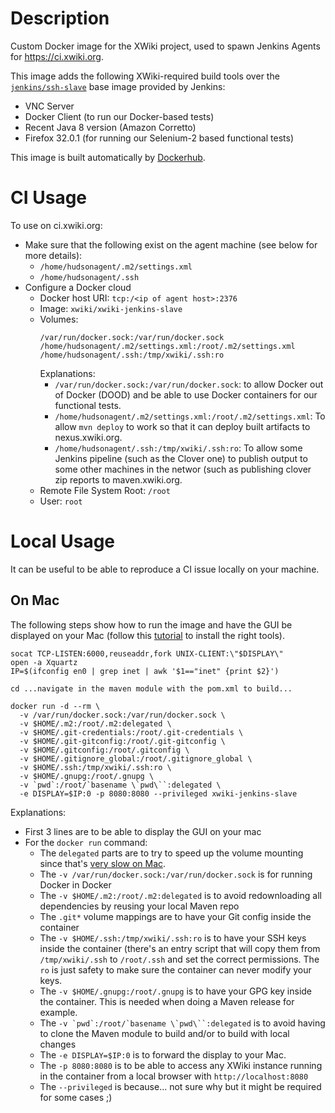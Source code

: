 Description
===========

Custom Docker image for the XWiki project, used to spawn Jenkins Agents for https://ci.xwiki.org.

This image adds the following XWiki-required build tools over the 
[`jenkins/ssh-slave`](https://hub.docker.com/r/jenkinsci/ssh-slave) base image provided by Jenkins:
* VNC Server
* Docker Client (to run our Docker-based tests)
* Recent Java 8 version (Amazon Corretto)
* Firefox 32.0.1 (for running our Selenium-2 based functional tests)

This image is built automatically by 
[Dockerhub](https://cloud.docker.com/u/xwiki/repository/docker/xwiki/xwiki-jenkins-slave).

CI Usage
========

To use on ci.xwiki.org:
* Make sure that the following exist on the agent machine (see below for more details):
  * `/home/hudsonagent/.m2/settings.xml`
  * `/home/hudsonagent/.ssh`
* Configure a Docker cloud
  * Docker host URI: `tcp:/<ip of agent host>:2376`
  * Image: `xwiki/xwiki-jenkins-slave`
  * Volumes: 
     ```
     /var/run/docker.sock:/var/run/docker.sock
     /home/hudsonagent/.m2/settings.xml:/root/.m2/settings.xml
     /home/hudsonagent/.ssh:/tmp/xwiki/.ssh:ro
     ```
     Explanations:
       * `/var/run/docker.sock:/var/run/docker.sock`: to allow Docker out of Docker (DOOD) and be able to use Docker 
         containers for our functional tests.
       * `/home/hudsonagent/.m2/settings.xml:/root/.m2/settings.xml`: To allow `mvn deploy` to work so that it can
         deploy built artifacts to nexus.xwiki.org.
       * `/home/hudsonagent/.ssh:/tmp/xwiki/.ssh:ro`: To allow some Jenkins pipeline (such as the Clover one) to 
         publish output to some other machines in the networ (such as publishing clover zip reports to maven.xwiki.org.  
  * Remote File System Root: `/root`
  * User: `root`
  
Local Usage
===========

It can be useful to be able to reproduce a CI issue locally on your machine.

On Mac
------

The following steps show how to run the image and have the GUI be displayed on your Mac (follow this 
[tutorial](https://cntnr.io/running-guis-with-docker-on-mac-os-x-a14df6a76efc) to install the right tools).

```
socat TCP-LISTEN:6000,reuseaddr,fork UNIX-CLIENT:\"$DISPLAY\"
open -a Xquartz
IP=$(ifconfig en0 | grep inet | awk '$1=="inet" {print $2}')

cd ...navigate in the maven module with the pom.xml to build...

docker run -d --rm \
  -v /var/run/docker.sock:/var/run/docker.sock \
  -v $HOME/.m2:/root/.m2:delegated \
  -v $HOME/.git-credentials:/root/.git-credentials \
  -v $HOME/.git-gitconfig:/root/.git-gitconfig \
  -v $HOME/.gitconfig:/root/.gitconfig \
  -v $HOME/.gitignore_global:/root/.gitignore_global \
  -v $HOME/.ssh:/tmp/xwiki/.ssh:ro \
  -v $HOME/.gnupg:/root/.gnupg \
  -v `pwd`:/root/`basename \`pwd\``:delegated \
  -e DISPLAY=$IP:0 -p 8080:8080 --privileged xwiki-jenkins-slave
```

Explanations:
* First 3 lines are to be able to display the GUI on your mac
* For the `docker run` command:
  * The `delegated` parts are to try to speed up the volume mounting since that's 
  [very slow on Mac](https://docs.docker.com/docker-for-mac/osxfs-caching/).
  * The `-v /var/run/docker.sock:/var/run/docker.sock` is for running Docker in Docker
  * The `-v $HOME/.m2:/root/.m2:delegated` is to avoid redownloading all dependencies by reusing your local Maven repo
  * The `.git*` volume mappings are to have your Git config inside the container
  * The `-v $HOME/.ssh:/tmp/xwiki/.ssh:ro` is to have your SSH keys inside the container (there's an entry script that will copy them from `/tmp/xwiki/.ssh` to `/root/.ssh` and set the correct permissions. The `ro` is just safety to make sure the container can never modify your keys.
  * The `-v $HOME/.gnupg:/root/.gnupg` is to have your GPG key inside the container. This is needed when doing a Maven release for example.
  * The ``` -v `pwd`:/root/`basename \`pwd\``:delegated ``` is to avoid having to clone the Maven module to build and/or to build with local changes
  * The `-e DISPLAY=$IP:0` is to forward the display to your Mac.
  * The `-p 8080:8080` is to be able to access any XWiki instance running in the container from a local browser with
  `http://localhost:8080`
  * The `--privileged` is because... not sure why but it might be required for some cases ;)

